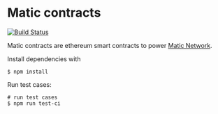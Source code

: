 # Matic contracts

[![Build Status](https://travis-ci.org/maticnetwork/contracts.svg?branch=master)](https://travis-ci.org/maticnetwork/contracts)

Matic contracts are ethereum smart contracts to power [Matic Network](https://matic.network).

Install dependencies with

```
$ npm install
```

Run test cases:

```
# run test cases
$ npm run test-ci
```
